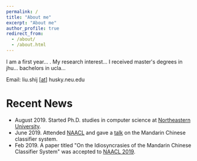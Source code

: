 ```yaml
---
permalink: /
title: "About me"
excerpt: "About me"
author_profile: true
redirect_from: 
  - /about/
  - /about.html
---
```


I am a first year... . My research interest... I received master's degrees in jhu... bachelors in ucla...

Email: liu.shij [[at](https://en.wikipedia.org/wiki/At_sign)] husky.neu.edu

# Recent News

* August 2019. Started Ph.D. studies in computer science at [Northeastern University](https://www.khoury.northeastern.edu).
* June 2019. Attended [NAACL](https://naacl2019.org) and gave a [talk](https://shijia-liu.github.io/talks/2019-06-05-naacl/) on the Mandarin Chinese classifier system.
* Feb 2019. A paper titled "On the Idiosyncrasies of the Mandarin Chinese Classifier System" was accepted to [NAACL 2019](https://naacl2019.org).

